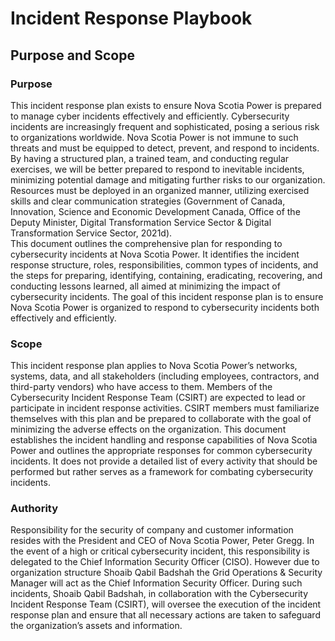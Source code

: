 # Incident Response Playbook 
## Purpose and Scope
### Purpose
This incident response plan exists to ensure Nova Scotia Power is prepared to manage cyber incidents effectively and efficiently. Cybersecurity incidents are increasingly frequent and sophisticated, posing a serious risk to organizations worldwide. Nova Scotia Power is not immune to such threats and must be equipped to detect, prevent, and respond to incidents. By having a structured plan, a trained team, and conducting regular exercises, we will be better prepared to respond to inevitable incidents, minimizing potential damage and mitigating further risks to our organization. Resources must be deployed in an organized manner, utilizing exercised skills and clear communication strategies (Government of Canada, Innovation, Science and Economic Development Canada, Office of the Deputy Minister, Digital Transformation Service Sector & Digital Transformation Service Sector, 2021d).<br>
This document outlines the comprehensive plan for responding to cybersecurity incidents at Nova Scotia Power. It identifies the incident response structure, roles, responsibilities, common types of incidents, and the steps for preparing, identifying, containing, eradicating, recovering, and conducting lessons learned, all aimed at minimizing the impact of cybersecurity incidents.
The goal of this incident response plan is to ensure Nova Scotia Power is organized to respond to cybersecurity incidents both effectively and efficiently.
### Scope
This incident response plan applies to Nova Scotia Power’s networks, systems, data, and all stakeholders (including employees, contractors, and third-party vendors) who have access to them. Members of the Cybersecurity Incident Response Team (CSIRT) are expected to lead or participate in incident response activities. CSIRT members must familiarize themselves with this plan and be prepared to collaborate with the goal of minimizing the adverse effects on the organization.
This document establishes the incident handling and response capabilities of Nova Scotia Power and outlines the appropriate responses for common cybersecurity incidents. It does not provide a detailed list of every activity that should be performed but rather serves as a framework for combating cybersecurity incidents.
### Authority
Responsibility for the security of company and customer information resides with the President and CEO of Nova Scotia Power, Peter Gregg. In the event of a high or critical cybersecurity incident, this responsibility is delegated to the Chief Information Security Officer (CISO). However due to organization structure Shoaib Qabil Badshah the Grid Operations & Security
Manager will act as the Chief Information Security Officer. During such incidents, Shoaib Qabil Badshah, in collaboration with the Cybersecurity Incident Response Team (CSIRT), will oversee the execution of the incident response plan and ensure that all necessary actions are taken to safeguard the organization’s assets and information.
